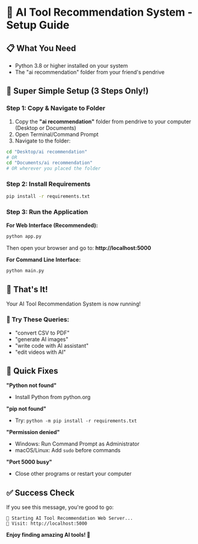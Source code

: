 # 🤖 AI Tool Recommendation System - Setup Guide

## 📋 What You Need
- Python 3.8 or higher installed on your system
- The "ai recommendation" folder from your friend's pendrive

## 🚀 Super Simple Setup (3 Steps Only!)

### Step 1: Copy & Navigate to Folder
1. Copy the **"ai recommendation"** folder from pendrive to your computer (Desktop or Documents)
2. Open Terminal/Command Prompt
3. Navigate to the folder:
```bash
cd "Desktop/ai recommendation"
# OR
cd "Documents/ai recommendation"
# OR wherever you placed the folder
```

### Step 2: Install Requirements
```bash
pip install -r requirements.txt
```

### Step 3: Run the Application
**For Web Interface (Recommended):**
```bash
python app.py
```
Then open your browser and go to: **http://localhost:5000**

**For Command Line Interface:**
```bash
python main.py
```

## 🎉 That's It!
Your AI Tool Recommendation System is now running! 

### 🎯 Try These Queries:
- "convert CSV to PDF"
- "generate AI images"
- "write code with AI assistant"
- "edit videos with AI"

## 🐛 Quick Fixes

**"Python not found"**
- Install Python from python.org

**"pip not found"** 
- Try: `python -m pip install -r requirements.txt`

**"Permission denied"**
- Windows: Run Command Prompt as Administrator
- macOS/Linux: Add `sudo` before commands

**"Port 5000 busy"**
- Close other programs or restart your computer

## ✅ Success Check
If you see this message, you're good to go:
```
🚀 Starting AI Tool Recommendation Web Server...
📍 Visit: http://localhost:5000
```

**Enjoy finding amazing AI tools! 🚀**
